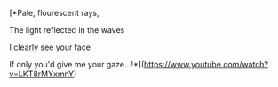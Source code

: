 [*Pale, flourescent rays,

The light reflected in the waves

I clearly see your face

If only you'd give me your gaze...!*](https://www.youtube.com/watch?v=LKT8rMYxmnY)